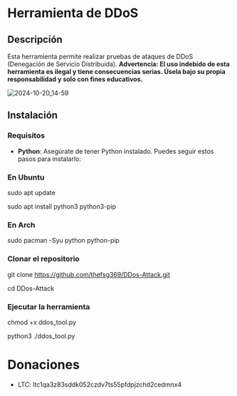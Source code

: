 # Herramienta de DDoS

## Descripción
Esta herramienta permite realizar pruebas de ataques de DDoS (Denegación de Servicio Distribuida). **Advertencia: El uso indebido de esta herramienta es ilegal y tiene consecuencias serias. Úsela bajo su propia responsabilidad y solo con fines educativos.**

![2024-10-20_14-59](https://github.com/user-attachments/assets/0d758126-6519-48ba-9cf3-6419aa9f3760)


## Instalación

### Requisitos
- **Python**: Asegúrate de tener Python instalado. Puedes seguir estos pasos para instalarlo:

### En Ubuntu
sudo apt update

sudo apt install python3 python3-pip

### En Arch
sudo pacman -Syu python python-pip

### Clonar el repositorio 

git clone https://github.com/thefsg369/DDos-Attack.git

cd DDos-Attack

### Ejecutar la herramienta 

chmod +x ddos_tool.py

python3 ./ddos_tool.py

# Donaciones
* LTC: ltc1qa3z83sddk052czdv7ts55pfdpjzchd2cedmnx4

